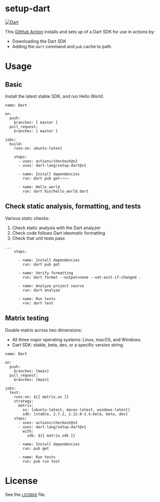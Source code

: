 # setup-dart

[![Dart](https://github.com/dart-lang/setup-dart/workflows/Dart/badge.svg)](https://github.com/dart-lang/setup-dart/actions?query=workflow%3A%22Dart%22+branch%3Amain)

This [GitHub Action]() installs and sets up of a Dart SDK for use in actions by:

* Downloading the Dart SDK
* Adding the `dart` command and `pub` cache to path

# Usage

## Basic

Install the latest stable SDK, and run Hello World.

```
name: Dart

on:
  push:
    branches: [ master ]
  pull_request:
    branches: [ master ]

jobs:
  build:
    runs-on: ubuntu-latest

    steps:
      - uses: actions/checkout@v2
      - uses: dart-lang/setup-dart@v1

      - name: Install dependencies
        run: dart pub get~~~~

      - name: Hello world
        run: dart bin/hello_world.dart
```

## Check static analysis, formatting, and tests

Various static checks:

  1) Check static analysis with the Dart analyzer
  2) Check code follows Dart ideomatic formatting
  3) Check that unit tests pass

```
...
    steps:

      - name: Install dependencies
        run: dart pub get

      - name: Verify formatting
        run: dart format --output=none --set-exit-if-changed .

      - name: Analyze project source
        run: dart analyze

      - name: Run tests
        run: dart test
```

## Matrix testing

Double matrix across two dimensions:

  - All three major operating systems: Linux, macOS, and Windows.
  - Dart SDK: stable, beta, dev, or a specific version string.

```
name: Dart

on:
  push:
    branches: [main]
  pull_request:
    branches: [main]

jobs:
  test:
    runs-on: ${{ matrix.os }}
    strategy:
      matrix:
        os: [ubuntu-latest, macos-latest, windows-latest]
        sdk: [stable, 2.7.2, 2.12.0-1.4.beta, beta, dev]
    steps:
      - uses: actions/checkout@v2
      - uses: dart-lang/setup-dart@v1
        with:
          sdk: ${{ matrix.sdk }}

      - name: Install dependencies
        run: pub get

      - name: Run tests
        run: pub run test
```

# License

See the [`LICENSE`](LICENSE) file.
